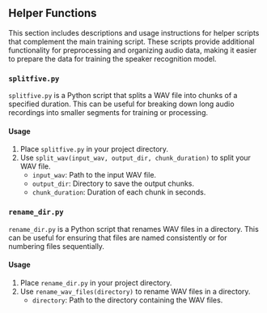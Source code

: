 ## Helper Functions

This section includes descriptions and usage instructions for helper scripts that complement the main training script. These scripts provide additional functionality for preprocessing and organizing audio data, making it easier to prepare the data for training the speaker recognition model.

### `splitfive.py`

`splitfive.py` is a Python script that splits a WAV file into chunks of a specified duration. This can be useful for breaking down long audio recordings into smaller segments for training or processing.

#### Usage

1. Place `splitfive.py` in your project directory.
2. Use `split_wav(input_wav, output_dir, chunk_duration)` to split your WAV file.
   - `input_wav`: Path to the input WAV file.
   - `output_dir`: Directory to save the output chunks.
   - `chunk_duration`: Duration of each chunk in seconds.

### `rename_dir.py`

`rename_dir.py` is a Python script that renames WAV files in a directory. This can be useful for ensuring that files are named consistently or for numbering files sequentially.

#### Usage

1. Place `rename_dir.py` in your project directory.
2. Use `rename_wav_files(directory)` to rename WAV files in a directory.
   - `directory`: Path to the directory containing the WAV files.
